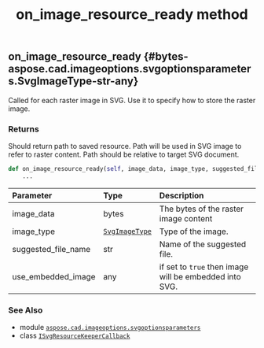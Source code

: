 ﻿---
title: on_image_resource_ready method
second_title: Aspose.CAD for Python via .NET API References
description: 
type: docs
weight: 30
url: /aspose.cad.imageoptions.svgoptionsparameters/isvgresourcekeepercallback/on_image_resource_ready/
is_root: false
---

## on_image_resource_ready {#bytes-aspose.cad.imageoptions.svgoptionsparameters.SvgImageType-str-any}

Called for each raster image in SVG. Use it to specify how to store the raster image.


### Returns 


Should return path to saved resource. Path will be used in SVG image to refer to raster content. Path should be relative to target SVG document.


```python
def on_image_resource_ready(self, image_data, image_type, suggested_file_name, use_embedded_image):
    ...
```


| Parameter | Type | Description |
| :- | :- | :- |
| image_data | bytes | The bytes of the raster image content |
| image_type | [`SvgImageType`](/cad/python-net/aspose.cad.imageoptions.svgoptionsparameters/svgimagetype) | Type of the image. |
| suggested_file_name | str | Name of the suggested file. |
| use_embedded_image | any | if set to `true` then image will be embedded into SVG. |



### See Also
* module [`aspose.cad.imageoptions.svgoptionsparameters`](../../)
* class [`ISvgResourceKeeperCallback`](/cad/python-net/aspose.cad.imageoptions.svgoptionsparameters/isvgresourcekeepercallback)
